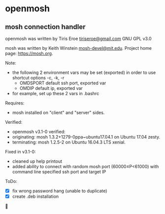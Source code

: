 # openmosh
## mosh connection handler

openmosh was written by Tiris Eroe tiriseroe@gmail.com GNU GPL v3.0

mosh was written by Keith Winstein mosh-devel@mit.edu. Project home page: https://mosh.org.

Note:
  * the following 2 environment vars may be set (exported) in order to use shortcut options -c, -k, -r
	  * OMDSPORT    default ssh port, exported var
	  * OMDIP       default ip, exported var
  * for example, set up these 2 vars in .bashrc
    
Requires: 
  * mosh installed on "client" and "server" sides.
  
Verified:
  * openmosh v3.1-0 verified:
  * originating: mosh 1.3.2+1279-0ppa~ubuntu17.04.1 on Ubuntu 17.04 zesty.
  * terminating: mosh 1.2.5-2 on Ubuntu 16.04.3 LTS xenial.
  
Fixed in v3.1-0:
  * cleaned up help printout
  * added ability to connect with random mosh port (60000≤P<61000) with command line
    specified ssh port and target IP

ToDo: 
  - [X] fix wrong password hang (unable to duplicate)
  - [X] create .deb installation

:koala:
